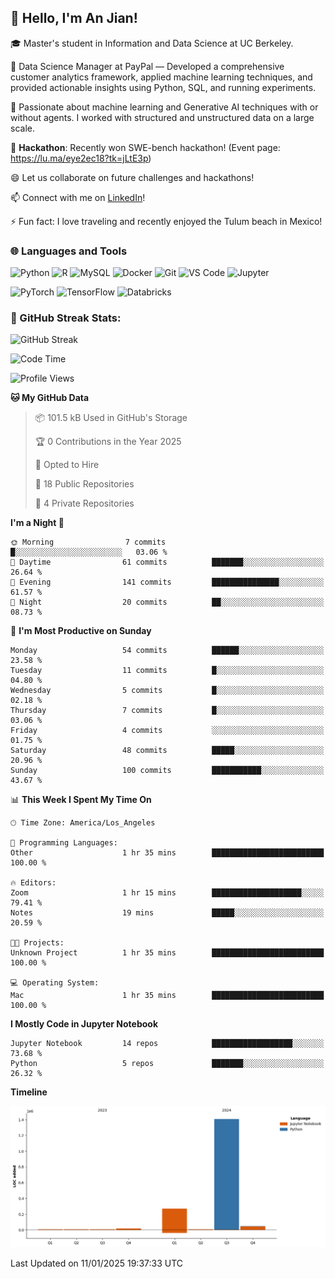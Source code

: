 ## 👋 Hello, I'm An Jian!

🎓 Master's student in Information and Data Science at UC Berkeley.

💼 Data Science Manager at PayPal — Developed a comprehensive customer analytics framework, applied machine learning techniques, and provided actionable insights using Python, SQL, and running experiments.

🌱 Passionate about machine learning and Generative AI techniques with or without agents. I worked with structured and unstructured data on a large scale.

👯 **Hackathon**: Recently won SWE-bench hackathon! (Event page: https://lu.ma/eye2ec18?tk=jLtE3p)

😄 Let us collaborate on future challenges and hackathons!

📫 Connect with me on [LinkedIn](https://www.linkedin.com/in/anne-dong-jian/)!

⚡ Fun fact: I love traveling and recently enjoyed the Tulum beach in Mexico!

### 🌐 Languages and Tools
![Python](https://img.shields.io/badge/-Python-3776AB?style=flat-square&logo=python&logoColor=white)
![R](https://img.shields.io/badge/-R-276DC3?style=flat-square&logo=r&logoColor=white)
![MySQL](https://img.shields.io/badge/-MySQL-4479A1?style=flat-square&logo=mysql&logoColor=white)
![Docker](https://img.shields.io/badge/-Docker-2496ED?style=flat-square&logo=docker&logoColor=white)
![Git](https://img.shields.io/badge/-Git-F05032?style=flat-square&logo=git&logoColor=white)
![VS Code](https://img.shields.io/badge/-Visual%20Studio%20Code-007ACC?style=flat-square&logo=visual-studio-code&logoColor=white)
![Jupyter](https://img.shields.io/badge/-Jupyter-F37626?style=flat-square&logo=jupyter&logoColor=white)

![PyTorch](https://img.shields.io/badge/-PyTorch-EE4C2C?style=flat-square&logo=pytorch&logoColor=white)
![TensorFlow](https://img.shields.io/badge/-TensorFlow-FF6F00?style=flat-square&logo=tensorflow&logoColor=white)
![Databricks](https://img.shields.io/badge/-Databricks-FF3621?style=flat-square&logo=databricks&logoColor=white)

### 🚀 GitHub Streak Stats:
![GitHub Streak](https://github-readme-streak-stats.herokuapp.com/?user=dojian&theme=dark)

<!--START_SECTION:waka-->
![Code Time](http://img.shields.io/badge/Code%20Time-42%20hrs%2011%20mins-blue)

![Profile Views](http://img.shields.io/badge/Profile%20Views-0-blue)

**🐱 My GitHub Data** 

> 📦 101.5 kB Used in GitHub's Storage 
 > 
> 🏆 0 Contributions in the Year 2025
 > 
> 💼 Opted to Hire
 > 
> 📜 18 Public Repositories 
 > 
> 🔑 4 Private Repositories 
 > 
**I'm a Night 🦉** 

```text
🌞 Morning                7 commits           █░░░░░░░░░░░░░░░░░░░░░░░░   03.06 % 
🌆 Daytime                61 commits          ███████░░░░░░░░░░░░░░░░░░   26.64 % 
🌃 Evening                141 commits         ███████████████░░░░░░░░░░   61.57 % 
🌙 Night                  20 commits          ██░░░░░░░░░░░░░░░░░░░░░░░   08.73 % 
```
📅 **I'm Most Productive on Sunday** 

```text
Monday                   54 commits          ██████░░░░░░░░░░░░░░░░░░░   23.58 % 
Tuesday                  11 commits          █░░░░░░░░░░░░░░░░░░░░░░░░   04.80 % 
Wednesday                5 commits           █░░░░░░░░░░░░░░░░░░░░░░░░   02.18 % 
Thursday                 7 commits           █░░░░░░░░░░░░░░░░░░░░░░░░   03.06 % 
Friday                   4 commits           ░░░░░░░░░░░░░░░░░░░░░░░░░   01.75 % 
Saturday                 48 commits          █████░░░░░░░░░░░░░░░░░░░░   20.96 % 
Sunday                   100 commits         ███████████░░░░░░░░░░░░░░   43.67 % 
```


📊 **This Week I Spent My Time On** 

```text
🕑︎ Time Zone: America/Los_Angeles

💬 Programming Languages: 
Other                    1 hr 35 mins        █████████████████████████   100.00 % 

🔥 Editors: 
Zoom                     1 hr 15 mins        ████████████████████░░░░░   79.41 % 
Notes                    19 mins             █████░░░░░░░░░░░░░░░░░░░░   20.59 % 

🐱‍💻 Projects: 
Unknown Project          1 hr 35 mins        █████████████████████████   100.00 % 

💻 Operating System: 
Mac                      1 hr 35 mins        █████████████████████████   100.00 % 
```

**I Mostly Code in Jupyter Notebook** 

```text
Jupyter Notebook         14 repos            ██████████████████░░░░░░░   73.68 % 
Python                   5 repos             ███████░░░░░░░░░░░░░░░░░░   26.32 % 
```



**Timeline**

![Lines of Code chart](https://raw.githubusercontent.com/dojian/dojian/main/assets/bar_graph.png)


 Last Updated on 11/01/2025 19:37:33 UTC
<!--END_SECTION:waka-->



<!--
**dojian/dojian** is a ✨ _special_ ✨ repository because its `README.md` (this file) appears on your GitHub profile.

Here are some ideas to get you started:
### 🔥 GitHub Stats:
![Your GitHub stats](https://github-readme-stats.vercel.app/api?username=dojian&show_icons=true&theme=dark&count_private=true)
- 🛠️ Most Used Languages
- 🌱 I’m currently learning ...
- 👯 I’m looking to collaborate on ...
- 🤔 I’m looking for help with ...
- 💬 Ask me about ...
- 📫 How to reach me: ...
- 😄 Pronouns: ...
- ⚡ Fun fact: ...
-->
